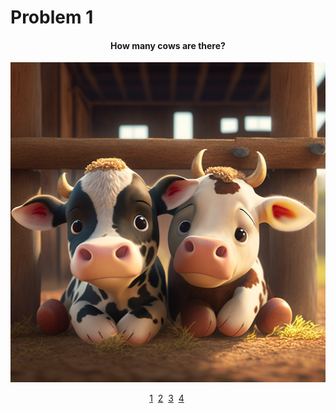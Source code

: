 # Problem 1

<h4 align="center">
How many cows are there?
</h4>

<p align="center">
<img src="cows.png" height="512"/>
</p>

<p align="center">
  <span><a href="">1</a></span>&nbsp;
  <span><a href="">2</a></span>&nbsp;
  <span><a href="">3</a></span>&nbsp;
  <span><a href="">4</a></span>&nbsp;
</p>